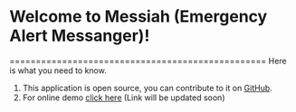 # Welcome to Messiah (Emergency Alert Messanger)!
=================================================
Here is what you need to know.

1. This application is open source, you can contribute to it on [GitHub](https://github.com/codeforpakistan/Messiah-Web).
2. For online demo [click here](http://www.messiahapp.com) (Link will be updated soon)
